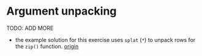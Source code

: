 # Argument unpacking

TODO: ADD MORE

- the example solution for this exercise uses `splat` (`*`) to unpack rows for the `zip()` function. [origin](./exercise-concepts/matrix.md)


